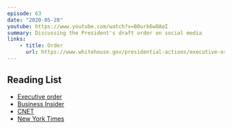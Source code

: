 ```yaml
---
episode: 63
date: "2020-05-28"
youtube: https://www.youtube.com/watch?v=B0urk6wOAoI
summary: Discussing the President's draft order on social media
links:
    - title: Order
      url: https://www.whitehouse.gov/presidential-actions/executive-order-preventing-online-censorship/
---
```


## Reading List

- [Executive order](https://www.whitehouse.gov/presidential-actions/executive-order-preventing-online-censorship/)
- [Business Insider](https://www.businessinsider.com/twitter-flags-trump-tweet-as-violating-policy-against-abusive-behavior-2020-6)
- [CNET](https://www.cnet.com/news/twitter-removes-image-from-trump-tweet-for-violating-copyright-policy/)
- [New York Times](https://www.nytimes.com/2020/06/18/technology/trump-tweet-baby-manipulated.html)
